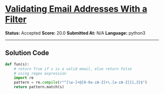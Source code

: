 # [Validating Email Addresses With a Filter ](https://www.hackerrank.com/challenges/validate-list-of-email-address-with-filter/problem)

**Status:** Accepted
**Score:** 20.0
**Submitted At:** N/A
**Language:** python3

---

## Solution Code

```python
def fun(s):
    # return True if s is a valid email, else return False
    # using regex expression
    import re
    pattern = re.compile(r"^[\w-]+@[0-9a-zA-Z]+\.[a-zA-Z]{1,3}$")
    return pattern.match(s)
    


